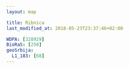 ```yaml
---
layout: map

title: Ribnica
last_modified_at: 2018-05-23T23:37:46+02:00

WDPA: [328929]
BioRaS: [258]
geoSrbija:
  L1_183: [68]
---
```

